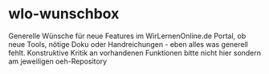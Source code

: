 # wlo-wunschbox
Generelle Wünsche für neue Features im WirLernenOnline.de Portal, ob neue Tools, nötige Doku oder Handreichungen - eben alles was generell fehlt. Konstruktive Kritik an vorhandenen Funktionen bitte nicht hier sondern am jeweiligen oeh-Repository
